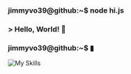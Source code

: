 ### jimmyvo39@github:~$ node hi.js

### > Hello, World! 👋

### jimmyvo39@github:~$ ▮

![My Skills](https://skills.thijs.gg/icons?i=js,ruby,html,css,rails,react,postgres,git,github,sass,vscode,babel,npm)



